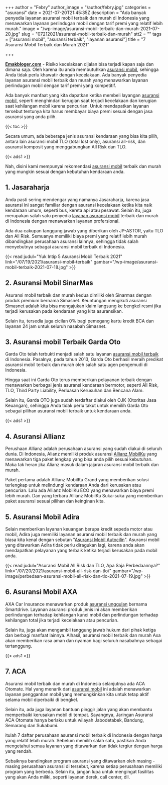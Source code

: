 +++
author = "Febry"
author_image = "/author/febry.jpg"
categories = "asuransi"
date = 2021-07-20T21:45:35Z
description = "Ada banyak penyedia layanan asuransi mobil terbaik dan murah di Indonesia yang menawarkan layanan perlindugan mobil dengan tarif premi yang relatif lebih murah."
image = "/wp-image/asuransi-mobil-terbaik-dan-murah-2021-07-20.jpg"
slug = "07212021/asuransi-mobil-terbaik-dan-murah"
stt2 = ""
tags = ["asuransi mobil", "asuransi terbaik", "layanan asuransi"]
title = "7 Asuransi Mobil Terbaik dan Murah 2021"

+++

[**Emakbloger.com**](/) - Risiko kecelakaan dijalan bisa terjadi kapan saja dan dimana saja. Oleh karena itu anda membutuhkan [asuransi mobil](/tags/asuransi-mobil), sehingga Anda tidak perlu khawatir dengan kecelakaan. Ada banyak penyedia layanan asuransi mobil terbaik dan murah yang menawarkan layanan perlindugan mobil dengan tarif premi yang kompetitif.

Ada banyak manfaat yang kita dapatkan ketika membeli layangan [asuransi mobil](/tags/asuransi-mobil), seperti menghindari kerugian saat terjadi kecelakaan dan kerugian saat kehilangan mobil karena pencurian. Untuk mendapatkan layanan tersebut tentunya kita harus membayar biaya premi sesuai dengan jasa asuransi yang anda pilih.

{{< toc >}}

Secara umum, ada beberapa jenis asuransi kendaraan yang bisa kita pilih, antara lain asuransi mobil TLO (total lost only), asuransi all-risk, dan asuransi komposit yang menggabungkan All Risk dan TLO.

{{< ads1 >}}

Nah, disini kami mempunyai rekomendasi [asuransi mobil](/tags/asuransi-mobil) terbaik dan murah yang mungkin sesuai dengan kebutuhan kendaraan anda.

## 1. Jasaraharja

Anda pasti sering mendengar yang namanya Jasaraharja, karena jasa asuransi ini sangat familiar dengan asuransi kecelakaan ketika kita naik kendaraan umum, seperti bus, kereta api atau pesawat. Selain itu, juga merupakan salah satu penyedia [layanan asuransi mobil](/tags/layanan-asuransi) terbaik dan murah di Indonesia dengan menawarkan layanan profersional.

Ada dua cakupan tanggung jawab yang diberikan oleh JP-ASTOR, yaitu TLO dan All Risk. Semuanya memiliki biaya premi yang relatif lebih murah dibandingkan perusahaan asuransi lainnya, sehingga tidak salah menyebutnya sebagai asuransi mobil terbaik di Indonesia.

{{< read judul="Yuk Intip 5 Asuransi Mobil Terbaik 2021" link="/07/19/2021/asuransi-mobil-terbaik" gambar="/wp-image/asuransi-mobil-terbaik-2021-07-18.jpg" >}}

## 2. Asuransi Mobil SinarMas

Asuransi mobil terbaik dan murah kedua dimiliki oleh Sinarmas dengan produk premium bernama Simasnet. Keuntungan mengikuti asuransi Simasnet adalah kita bisa mengajukan klaim langsung ke bengkel resmi jika terjadi kerusakan pada kendaraan yang kita asuransikan.

Selain itu, tersedia juga cicilan 0% bagi pemegang kartu kredit BCA dan layanan 24 jam untuk seluruh nasabah Simasnet.

## 3. Asuransi mobil Terbaik Garda Oto

Garda Oto telah terbukti menjadi salah satu layanan [asuransi mobil terbaik](/tags/asuransi-terbaik) di Indonesia. Pasalnya, pada tahun 2013, Garda Oto berhasil meraih predikat asuransi mobil terbaik dan murah oleh salah satu agen pengemudi di Indonesia.

Hingga saat ini Garda Oto terus memberikan pelayanan terbaik dengan menawarkan berbagai jenis asuransi kendaraan bermotor, seperti All Risk, TLO, Third Party Liability, Perluasan Kerusuhan dan Bencana Alam.

Selain itu, Garda OTO juga sudah terdaftar diakui oleh OJK (Otoritas Jasa Keuangan), sehingga Anda tidak perlu takut untuk memilih Garda Oto sebagai pilihan asuransi mobil terbaik untuk kendaraan anda.

{{< ads1 >}}

## 4. Asuransi Allianz

Perushaan Allianz adalah perusahaan asuransi yang sudah diakui di seluruh dunia. Di Indonesia, Alianz memiliki produk asuransi [Allianz MobilKu](/tags/asuransi-terbaik) yang menawarkan tiga paket lengkap yang bisa anda pilih sesuai kebutuhan. Maka tak heran jika Alianz masuk dalam jajaran asuransi mobil terbaik dan murah.

Paket pertama adalah Allianz MobilKu Grand yang memberikan solusi terlengkap untuk melindungi kendaraan Anda dari kerusakan atau pencurian. Lalu ada Allianz MobilKu ECO yang menawarkan biaya premi lebih murah. Dan yang terbaru Allianz MobilKu Suka-suka yang memberikan paket asuransi sesuai pilihan dan keinginan kita.

## 5. Asuransi Mobil Adira

Selain memberikan layanan keuangan berupa kredit sepeda motor atau mobil, Adira juga memiliki layanan asuransi mobil terbaik dan murah yang biasa kita kenal dengan sebutan "[Asuransi Mobil Autocilin](/tags/layanan-asuransi)". Asuransi mobil yang ditawarkan Adira tidak perlu diragukan lagi, karena anda akan mendapatkan pelayanan yang terbaik ketika terjadi kerusakan pada mobil anda.

{{< read judul="Asuransi Mobil All Risk dan TLO, Apa Saja Perbedaannya?" link="/07/20/2021/asuransi-mobil-all-risk-dan-tlo/" gambar="/wp-image/perbedaan-asuransi-mobil-all-risk-dan-tlo-2021-07-19.jpg" >}}

## 6. Asuransi Mobil AXA

AXA Car Insurance menawarkan produk [asuransi unggulan](/tags/asuransi-terbaik) bernama Smartdrive. Layanan asuransi produk jenis ini akan memberikan perlindungan terhadap kehilangan kunci mobil dan perlindungan terhadap kehilangan total jika terjadi kecelakaan atau pencurian.

Selain itu, juga akan mengambil tanggung jawab hukum dari pihak ketiga dan berbagi manfaat lainnya. Alhasil, asuransi mobil terbaik dan murah Axa akan memberikan rasa aman dan nyaman bagi seluruh nasabahnya sebagai tertanggung.

{{< ads1 >}}

## 7. ACA

Asuransi mobil terbaik dan murah di Indonesia selanjutnya ada ACA Otomate. Hal yang menarik dari [asuransi mobil](/tags/asuransi-mobil) ini adalah menawarkan layanan penggantian mobil yang memungkinkan kita untuk tetap aktif selama mobil diperbaiki di bengkel.

Selain itu, ada juga layanan bantuan pinggir jalan yang akan membantu memperbaiki kerusakan mobil di tempat. Sayangnya, Jaringan Asuransi ACA Otomate hanya berlaku untuk wilayah Jabodetabek, Bandung, Semarang dan Sukabumi.

itulah 7 daftar perusahaan asuransi mobil terbaik di Indonesia dengan harga yang relatif lebih murah. Sebelum memilih salah satu, pastikan Anda mengetahui semua layanan yang ditawarkan dan tidak tergiur dengan harga yang rendah.

Sebaiknya bandingkan program asuransi yang ditawarkan oleh masing - masing perusahaan asuransi di tersebut, karena setiap perusahaan memiliki program yang berbeda. Selain itu, jangan lupa untuk mengingat fasilitas yang akan Anda miliki, seperti layanan derek, call center, dll.
